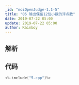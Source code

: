 ```yaml
---
_id: "noiOpenJudge-1.1-5"
title: "05 输出保留12位小数的浮点数"
date: 2019-07-22 05:00
update: 2019-07-22 05:00
author: Rainboy
---
```


## 解析

## 代码

```c
<%-include("5.cpp")%>
```

